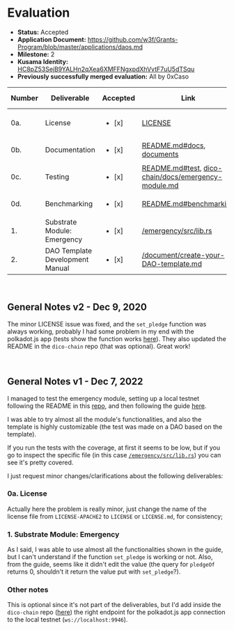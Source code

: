 # Evaluation

- **Status:** Accepted
- **Application Document:** https://github.com/w3f/Grants-Program/blob/master/applications/daos.md
- **Milestone:** 2
- **Kusama Identity:** [HC8pZ53SejB9YALHn2qXea6XMFFNgxpdXhVvtF7uU5dTSqu](https://kusama.subscan.io/account/HC8pZ53SejB9YALHn2qXea6XMFFNgxpdXhVvtF7uU5dTSqu)
- **Previously successfully merged evaluation:** All by 0xCaso

| Number | Deliverable | Accepted | Link | Evaluation Notes |
| ------ | ----------- | -------- | ---- |----------------- |
| 0a. | License | <ul><li>[x] </li></ul> | [LICENSE](https://github.com/daos-org/daos/blob/0af568d526a161e66d4eb4b3e4b2f974ae4fd2f5/LICENSE-APACHE2) | See **General Notes** | 
| 0b. | Documentation | <ul><li>[x] </li></ul> | [README.md#docs](https://github.com/daos-org/daos/blob/0af568d526a161e66d4eb4b3e4b2f974ae4fd2f5/README.md#docs), [documents](https://github.com/daos-org/daos/tree/0af568d526a161e66d4eb4b3e4b2f974ae4fd2f5/document) | - | 
| 0c. | Testing | <ul><li>[x] </li></ul> | [README.md#test](https://github.com/daos-org/daos/blob/0af568d526a161e66d4eb4b3e4b2f974ae4fd2f5/README.md#test), [dico-chain/docs/emergency-module.md](https://github.com/DICO-TEAM/dico-chain/blob/75daadb61ab1e4562775e136e1b952d86979b228/docs/emergency%20module.md) | - |
| 0d. | Benchmarking | <ul><li>[x] </li></ul> | [README.md#benchmarking](https://github.com/daos-org/daos/blob/0af568d526a161e66d4eb4b3e4b2f974ae4fd2f5/README.md#benchmarking) | - |
| 1. | Substrate Module: Emergency | <ul><li>[x] </li></ul> | [/emergency/src/lib.rs](https://github.com/daos-org/daos/blob/0af568d526a161e66d4eb4b3e4b2f974ae4fd2f5/emergency/src/lib.rs) | See **General Notes** |
| 2. | DAO Template Development Manual | <ul><li>[x] </li></ul> | [/document/create-your-DAO-template.md](https://github.com/daos-org/daos/blob/0af568d526a161e66d4eb4b3e4b2f974ae4fd2f5/document/create%20your%20DAO%20template.md) | - |
<br/>

## General Notes v2 - Dec 9, 2020
The minor LICENSE issue was fixed, and the `set_pledge` function was always working, probably I had some problem in my end with the polkadot.js app (tests show the function works [here](https://github.com/daos-org/daos/blob/0af568d526a161e66d4eb4b3e4b2f974ae4fd2f5/emergency/src/tests.rs#L85)). They also updated the README in the `dico-chain` repo (that was optional). Great work!

<br/>

## General Notes v1 - Dec 7, 2022

I managed to test the emergency module, setting up a local testnet following the README in this [repo](https://github.com/DICO-TEAM/dico-chain), and then following the guide [here](https://github.com/DICO-TEAM/dico-chain/blob/aba75877e0bc6828e2d347d25c9d198e964b9cd4/docs/emergency%20module.md). 

I was able to try almost all the module's functionalities, and also the template is highly customizable (the test was made on a DAO based on the template).

If you run the tests with the coverage, at first it seems to be low, but if you go to inspect the specific file (in this case [`/emergency/src/lib.rs`](https://github.com/daos-org/daos/blob/0af568d526a161e66d4eb4b3e4b2f974ae4fd2f5/emergency/src/lib.rs)) you can see it's pretty covered.

I just request minor changes/clarifications about the following deliverables:

### 0a. License
Actually here the problem is really minor, just change the name of the license file from `LICENSE-APACHE2` to `LICENSE` or `LICENSE.md`, for consistency;

### 1. Substrate Module: Emergency
As I said, I was able to use almost all the functionalities shown in the guide, but I can't understand if the function `set_pledge` is working or not. Also, from the guide, seems like it didn't edit the value (the query for `pledgeOf` returns 0, shouldn't it return the value put with `set_pledge`?).

### Other notes
This is optional since it's not part of the deliverables, but I'd add inside the `dico-chain` repo ([here](https://github.com/DICO-TEAM/dico-chain#run-testnet)) the right endpoint for the polkadot.js app connection to the local testnet (`ws://localhost:9946`).